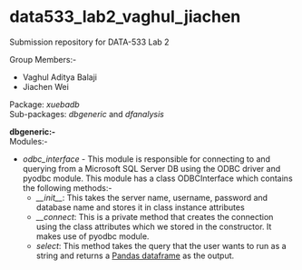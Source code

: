 # data533_lab2_vaghul_jiachen
Submission repository for DATA-533 Lab 2

Group Members:-
* Vaghul Aditya Balaji
* Jiachen Wei

Package: *xuebadb*  
Sub-packages: *dbgeneric* and *dfanalysis*  

**dbgeneric:-**  
Modules:-  
* *odbc_interface* - This module is responsible for connecting to and querying from a Microsoft SQL Server DB using the ODBC driver and pyodbc module. This module has a class ODBCInterface which contains the following methods:-
  * *\_\_init\_\_*: This takes the server name, username, password and database name and stores it in class instance attributes
  * *\_\_connect*: This is a private method that creates the connection using the class attributes which we stored in the constructor. It makes use of pyodbc module.
  * *select*: This method takes the query that the user wants to run as a string and returns a [Pandas dataframe](https://pandas.pydata.org/pandas-docs/version/0.21/generated/pandas.DataFrame.html) as the output.
